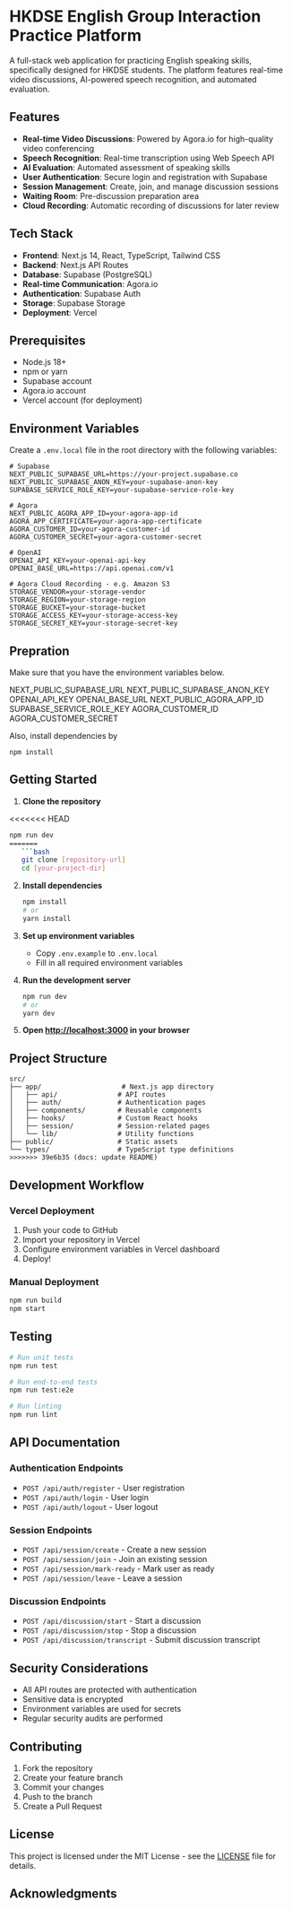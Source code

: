 # HKDSE English Group Interaction Practice Platform

A full-stack web application for practicing English speaking skills, specifically designed for HKDSE students. The platform features real-time video discussions, AI-powered speech recognition, and automated evaluation.

## Features

- **Real-time Video Discussions**: Powered by Agora.io for high-quality video conferencing
- **Speech Recognition**: Real-time transcription using Web Speech API
- **AI Evaluation**: Automated assessment of speaking skills
- **User Authentication**: Secure login and registration with Supabase
- **Session Management**: Create, join, and manage discussion sessions
- **Waiting Room**: Pre-discussion preparation area
- **Cloud Recording**: Automatic recording of discussions for later review

## Tech Stack

- **Frontend**: Next.js 14, React, TypeScript, Tailwind CSS
- **Backend**: Next.js API Routes
- **Database**: Supabase (PostgreSQL)
- **Real-time Communication**: Agora.io
- **Authentication**: Supabase Auth
- **Storage**: Supabase Storage
- **Deployment**: Vercel

## Prerequisites

- Node.js 18+
- npm or yarn
- Supabase account
- Agora.io account
- Vercel account (for deployment)

## Environment Variables

Create a `.env.local` file in the root directory with the following variables:

```env
# Supabase
NEXT_PUBLIC_SUPABASE_URL=https://your-project.supabase.co
NEXT_PUBLIC_SUPABASE_ANON_KEY=your-supabase-anon-key
SUPABASE_SERVICE_ROLE_KEY=your-supabase-service-role-key

# Agora
NEXT_PUBLIC_AGORA_APP_ID=your-agora-app-id
AGORA_APP_CERTIFICATE=your-agora-app-certificate
AGORA_CUSTOMER_ID=your-agora-customer-id
AGORA_CUSTOMER_SECRET=your-agora-customer-secret

# OpenAI
OPENAI_API_KEY=your-openai-api-key
OPENAI_BASE_URL=https://api.openai.com/v1

# Agora Cloud Recording - e.g. Amazon S3
STORAGE_VENDOR=your-storage-vendor
STORAGE_REGION=your-storage-region
STORAGE_BUCKET=your-storage-bucket
STORAGE_ACCESS_KEY=your-storage-access-key
STORAGE_SECRET_KEY=your-storage-secret-key

```

## Prepration

Make sure that you have the environment variables below.

NEXT_PUBLIC_SUPABASE_URL
NEXT_PUBLIC_SUPABASE_ANON_KEY
OPENAI_API_KEY
OPENAI_BASE_URL
NEXT_PUBLIC_AGORA_APP_ID
SUPABASE_SERVICE_ROLE_KEY
AGORA_CUSTOMER_ID
AGORA_CUSTOMER_SECRET

Also, install dependencies by

```
npm install
```

## Getting Started

1. **Clone the repository**

<<<<<<< HEAD

````bash
npm run dev
=======
   ```bash
   git clone [repository-url]
   cd [your-project-dir]
````

2. **Install dependencies**

   ```bash
   npm install
   # or
   yarn install
   ```

3. **Set up environment variables**

   - Copy `.env.example` to `.env.local`
   - Fill in all required environment variables

4. **Run the development server**

   ```bash
   npm run dev
   # or
   yarn dev
   ```

5. **Open [http://localhost:3000](http://localhost:3000) in your browser**

## Project Structure

```
src/
├── app/                    # Next.js app directory
│   ├── api/               # API routes
│   ├── auth/              # Authentication pages
│   ├── components/        # Reusable components
│   ├── hooks/             # Custom React hooks
│   ├── session/           # Session-related pages
│   └── lib/               # Utility functions
├── public/                # Static assets
└── types/                 # TypeScript type definitions
>>>>>>> 39e6b35 (docs: update README)
```

## Development Workflow

### Vercel Deployment

1. Push your code to GitHub
2. Import your repository in Vercel
3. Configure environment variables in Vercel dashboard
4. Deploy!

### Manual Deployment

```bash
npm run build
npm start
```

## Testing

```bash
# Run unit tests
npm run test

# Run end-to-end tests
npm run test:e2e

# Run linting
npm run lint
```

## API Documentation

### Authentication Endpoints

- `POST /api/auth/register` - User registration
- `POST /api/auth/login` - User login
- `POST /api/auth/logout` - User logout

### Session Endpoints

- `POST /api/session/create` - Create a new session
- `POST /api/session/join` - Join an existing session
- `POST /api/session/mark-ready` - Mark user as ready
- `POST /api/session/leave` - Leave a session

### Discussion Endpoints

- `POST /api/discussion/start` - Start a discussion
- `POST /api/discussion/stop` - Stop a discussion
- `POST /api/discussion/transcript` - Submit discussion transcript

## Security Considerations

- All API routes are protected with authentication
- Sensitive data is encrypted
- Environment variables are used for secrets
- Regular security audits are performed

## Contributing

1. Fork the repository
2. Create your feature branch
3. Commit your changes
4. Push to the branch
5. Create a Pull Request

## License

This project is licensed under the MIT License - see the [LICENSE](LICENSE) file for details.

## Acknowledgments
